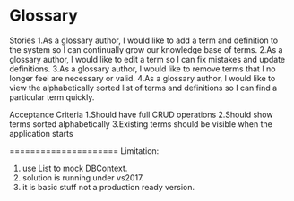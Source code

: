 Glossary
====================
Stories
1.As a glossary author, I would like to add a term and definition to the system so I can continually grow our knowledge base of terms.
2.As a glossary author, I would like to edit a term so I can fix mistakes and update definitions.
3.As a glossary author, I would like to remove terms that I no longer feel are necessary or valid.
4.As a glossary author, I would like to view the alphabetically sorted list of terms and definitions so I can find a particular term quickly.

Acceptance Criteria
1.Should have full CRUD operations
2.Should show terms sorted alphabetically
3.Existing terms should be visible when the application starts

=====================
Limitation:
1. use List to mock DBContext.
2. solution is running under vs2017.
3. it is basic stuff not a production ready version.